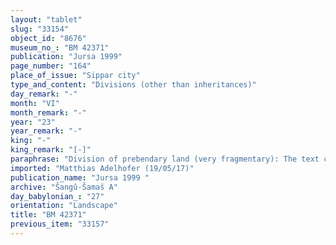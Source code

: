 ```yaml
---
layout: "tablet"
slug: "33154"
object_id: "8676"
museum_no_: "BM 42371"
publication: "Jursa 1999"
page_number: "164"
place_of_issue: "Sippar city"
type_and_content: "Divisions (other than inheritances)"
day_remark: "-"
month: "VI"
month_remark: "-"
year: "23"
year_remark: "-"
king: "-"
king_remark: "[-]"
paraphrase: "Division of prebendary land (very fragmentary): The text concerns palm grove (<em>gi&scaron;immare zaqpu</em>) connected to the <em>rab-ban&ecirc;</em>-prebend on king&rsquo;s land around Sippar. The land or the income is being divided among <strong>A</strong>, <strong>B</strong>, <strong>C</strong>, <strong>D</strong> and <strong>E</strong>. 6 witnesses and the scribe: Bēl-rēmanni/Mu&scaron;eb&scaron;i-Marduk//&Scaron;ang&ucirc;-&Scaron;ama&scaron;.<br /> &nbsp;<br /> <strong>A</strong> = Nab&ucirc;-uṣur/...; <strong>B</strong>&nbsp;= Arad-Bunene/broken names; <strong>C</strong> = Iqī&scaron;a-Marduk; <strong>D&nbsp;</strong>= ...-iddin; <strong>E</strong> = Iqī&scaron;āya<br /> &nbsp;"
imported: "Matthias Adelhofer (19/05/17)"
publication_name: "Jursa 1999 "
archive: "Šangû-Šamaš A"
day_babylonian_: "27"
orientation: "Landscape"
title: "BM 42371"
previous_item: "33157"
---
```

